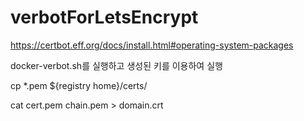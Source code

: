 # verbotForLetsEncrypt
https://certbot.eff.org/docs/install.html#operating-system-packages

docker-verbot.sh를 실행하고
생성된 키를 이용하여 실행

cp *.pem ${registry home}/certs/

cat cert.pem chain.pem > domain.crt

